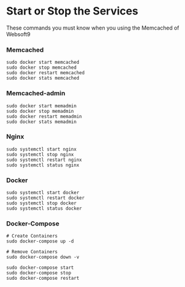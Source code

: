 # Start or Stop the Services

These commands you must know when you using the Memcached of Websoft9

### Memcached

```shell
sudo docker start memcached
sudo docker stop memcached
sudo docker restart memcached
sudo docker stats memcached
```

### Memcached-admin

```shell
sudo docker start memadmin
sudo docker stop memadmin
sudo docker restart memadmin
sudo docker stats memadmin
```

### Nginx

```shell
sudo systemctl start nginx
sudo systemctl stop nginx
sudo systemctl restart nginx
sudo systemctl status nginx
```

### Docker

```shell
sudo systemctl start docker
sudo systemctl restart docker
sudo systemctl stop docker
sudo systemctl status docker
```

### Docker-Compose
```
# Create Containers
sudo docker-compose up -d

# Remove Containers
sudo docker-compose down -v

sudo docker-compose start
sudo docker-compose stop
sudo docker-compose restart
```